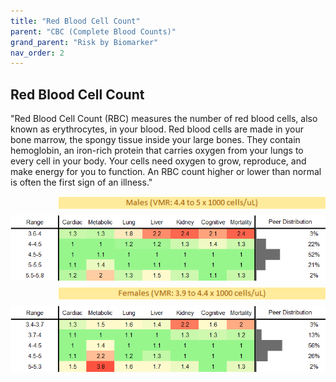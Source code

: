 ```yaml
---
title: "Red Blood Cell Count"
parent: "CBC (Complete Blood Counts)"
grand_parent: "Risk by Biomarker"
nav_order: 2
---
```



## Red Blood Cell Count


"Red Blood Cell Count (RBC) measures the number of red blood cells, also known as erythrocytes, in your blood. Red blood cells are made in your bone marrow, the spongy tissue inside your large bones. They contain hemoglobin, an iron-rich protein that carries oxygen from your lungs to every cell in your body. Your cells need oxygen to grow, reproduce, and make energy for you to function. An RBC count higher or lower than normal is often the first sign of an illness."

<div style="display: flex; flex-direction: column; gap: 10px;">

  <img src="/assets/images/vmrbiomarker_rbc__male.png" alt="Red Blood Cell Count VMR Male" style="margin-left: 15%">
  <img src="/assets/images/rr_rbc__male.png" alt="Red Blood Cell Count RR Male">

  <img src="/assets/images/vmrbiomarker_rbc__female.png" alt="Red Blood Cell Count VMR Female" style="margin-left: 15%; ">
  <img src="/assets/images/rr_rbc__female.png" alt="Red Blood Cell Count RR Female">

</div>



